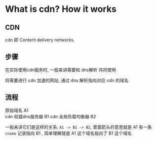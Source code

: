# What is cdn? How it works

## CDN

cdn 即 Content delivery networks. 

## 步骤

在实际使用cdn服务时, 一般来讲需要和 dns解析 共同使用

将需要进行 cdn 加速的网站, 通过 dns 解析指向对应 cdn 的域名 

## 流程

原始域名 A1  
cdn 权威dns服务器 B1 
cdn 全局负载均衡器 B2

一般来讲它们是这样的关系: `A1 -> B1 -> B2`, 里面箭头的意思就是 A1 有一条 `cname` 记录指向 B1 , 简单理解就是 A1 这个域名指向了 B1 这个域名






